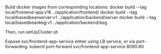 Build docker images from corresponding locations:
docker build --tag local/frontend-app:v16 ../application/frontend/
docker build --tag local/basedbeanserver:v1 ../application/backend/server
docker build --tag local/basedbeankeg:v1 ../application/backend/keg

Then, run setUpCluster.sh

Expose svc/frontend-app-service either using LB service, or via port-forwarding:
kubectl port-forward svc/frontend-app-service 8090:80